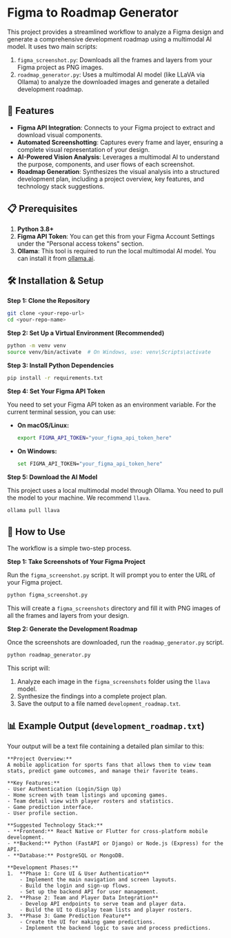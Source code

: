 # Figma to Roadmap Generator

This project provides a streamlined workflow to analyze a Figma design and generate a comprehensive development roadmap using a multimodal AI model. It uses two main scripts:

1.  `figma_screenshot.py`: Downloads all the frames and layers from your Figma project as PNG images.
2.  `roadmap_generator.py`: Uses a multimodal AI model (like LLaVA via Ollama) to analyze the downloaded images and generate a detailed development roadmap.

## 🚀 Features

-   **Figma API Integration**: Connects to your Figma project to extract and download visual components.
-   **Automated Screenshotting**: Captures every frame and layer, ensuring a complete visual representation of your design.
-   **AI-Powered Vision Analysis**: Leverages a multimodal AI to understand the purpose, components, and user flows of each screenshot.
-   **Roadmap Generation**: Synthesizes the visual analysis into a structured development plan, including a project overview, key features, and technology stack suggestions.

## 📋 Prerequisites

1.  **Python 3.8+**
2.  **Figma API Token**: You can get this from your Figma Account Settings under the "Personal access tokens" section.
3.  **Ollama**: This tool is required to run the local multimodal AI model. You can install it from [ollama.ai](https://ollama.ai).

## 🛠️ Installation & Setup

**Step 1: Clone the Repository**
```bash
git clone <your-repo-url>
cd <your-repo-name>
```

**Step 2: Set Up a Virtual Environment (Recommended)**
```bash
python -m venv venv
source venv/bin/activate  # On Windows, use: venv\Scripts\activate
```

**Step 3: Install Python Dependencies**
```bash
pip install -r requirements.txt
```

**Step 4: Set Your Figma API Token**

You need to set your Figma API token as an environment variable. For the current terminal session, you can use:

*   **On macOS/Linux:**
    ```bash
    export FIGMA_API_TOKEN="your_figma_api_token_here"
    ```
*   **On Windows:**
    ```bash
    set FIGMA_API_TOKEN="your_figma_api_token_here"
    ```

**Step 5: Download the AI Model**

This project uses a local multimodal model through Ollama. You need to pull the model to your machine. We recommend `llava`.

```bash
ollama pull llava
```

## 🎯 How to Use

The workflow is a simple two-step process.

**Step 1: Take Screenshots of Your Figma Project**

Run the `figma_screenshot.py` script. It will prompt you to enter the URL of your Figma project.

```bash
python figma_screenshot.py
```

This will create a `figma_screenshots` directory and fill it with PNG images of all the frames and layers from your design.

**Step 2: Generate the Development Roadmap**

Once the screenshots are downloaded, run the `roadmap_generator.py` script.

```bash
python roadmap_generator.py
```

This script will:
1.  Analyze each image in the `figma_screenshots` folder using the `llava` model.
2.  Synthesize the findings into a complete project plan.
3.  Save the output to a file named `development_roadmap.txt`.

## 📊 Example Output (`development_roadmap.txt`)

Your output will be a text file containing a detailed plan similar to this:

```text
**Project Overview:**
A mobile application for sports fans that allows them to view team stats, predict game outcomes, and manage their favorite teams.

**Key Features:**
- User Authentication (Login/Sign Up)
- Home screen with team listings and upcoming games.
- Team detail view with player rosters and statistics.
- Game prediction interface.
- User profile section.

**Suggested Technology Stack:**
- **Frontend:** React Native or Flutter for cross-platform mobile development.
- **Backend:** Python (FastAPI or Django) or Node.js (Express) for the API.
- **Database:** PostgreSQL or MongoDB.

**Development Phases:**
1.  **Phase 1: Core UI & User Authentication**
    - Implement the main navigation and screen layouts.
    - Build the login and sign-up flows.
    - Set up the backend API for user management.
2.  **Phase 2: Team and Player Data Integration**
    - Develop API endpoints to serve team and player data.
    - Build the UI to display team lists and player rosters.
3.  **Phase 3: Game Prediction Feature**
    - Create the UI for making game predictions.
    - Implement the backend logic to save and process predictions.
```
